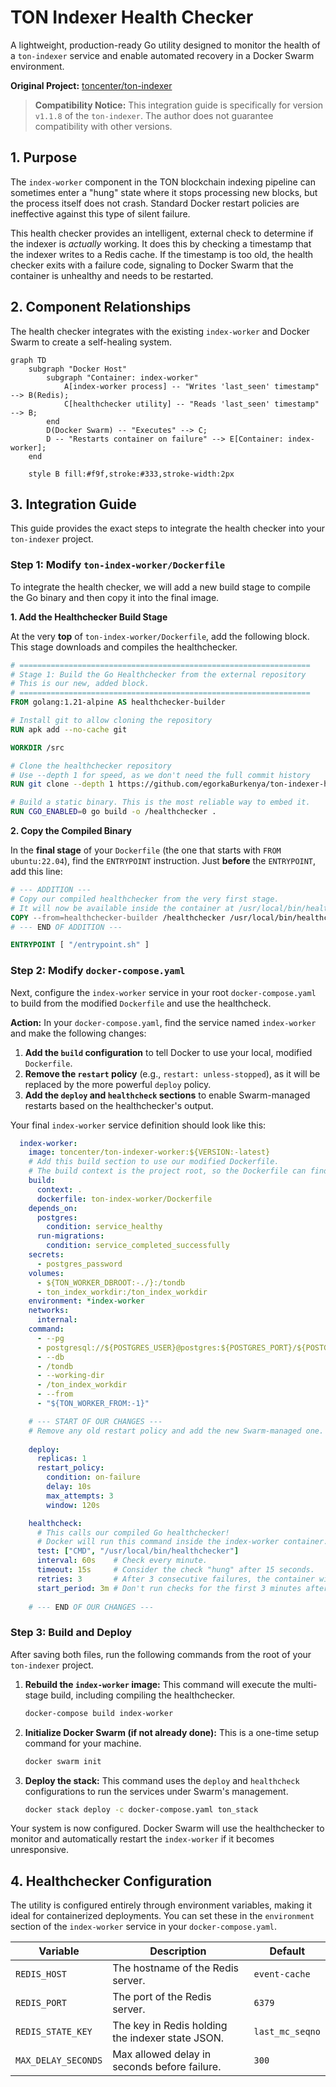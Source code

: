 # TON Indexer Health Checker

A lightweight, production-ready Go utility designed to monitor the health of a `ton-indexer` service and enable automated recovery in a Docker Swarm environment.

**Original Project:** [toncenter/ton-indexer](https://github.com/toncenter/ton-indexer)

> **Compatibility Notice:** This integration guide is specifically for version `v1.1.8` of the `ton-indexer`. The author does not guarantee compatibility with other versions.

## 1. Purpose

The `index-worker` component in the TON blockchain indexing pipeline can sometimes enter a "hung" state where it stops processing new blocks, but the process itself does not crash. Standard Docker restart policies are ineffective against this type of silent failure.

This health checker provides an intelligent, external check to determine if the indexer is *actually* working. It does this by checking a timestamp that the indexer writes to a Redis cache. If the timestamp is too old, the health checker exits with a failure code, signaling to Docker Swarm that the container is unhealthy and needs to be restarted.

## 2. Component Relationships

The health checker integrates with the existing `index-worker` and Docker Swarm to create a self-healing system.

```mermaid
graph TD
    subgraph "Docker Host"
        subgraph "Container: index-worker"
            A[index-worker process] -- "Writes 'last_seen' timestamp" --> B(Redis);
            C[healthchecker utility] -- "Reads 'last_seen' timestamp" --> B;
        end
        D(Docker Swarm) -- "Executes" --> C;
        D -- "Restarts container on failure" --> E[Container: index-worker];
    end

    style B fill:#f9f,stroke:#333,stroke-width:2px
```

## 3. Integration Guide

This guide provides the exact steps to integrate the health checker into your `ton-indexer` project.

### **Step 1: Modify `ton-index-worker/Dockerfile`**

To integrate the health checker, we will add a new build stage to compile the Go binary and then copy it into the final image.

**1. Add the Healthchecker Build Stage**

At the very **top** of `ton-index-worker/Dockerfile`, add the following block. This stage downloads and compiles the healthchecker.

```dockerfile
# =================================================================
# Stage 1: Build the Go Healthchecker from the external repository
# This is our new, added block.
# =================================================================
FROM golang:1.21-alpine AS healthchecker-builder

# Install git to allow cloning the repository
RUN apk add --no-cache git

WORKDIR /src

# Clone the healthchecker repository
# Use --depth 1 for speed, as we don't need the full commit history
RUN git clone --depth 1 https://github.com/egorkaBurkenya/ton-indexer-healthchecker-go.git .

# Build a static binary. This is the most reliable way to embed it.
RUN CGO_ENABLED=0 go build -o /healthchecker .
```

**2. Copy the Compiled Binary**

In the **final stage** of your `Dockerfile` (the one that starts with `FROM ubuntu:22.04`), find the `ENTRYPOINT` instruction. Just **before** the `ENTRYPOINT`, add this line:

```dockerfile
# --- ADDITION ---
# Copy our compiled healthchecker from the very first stage.
# It will now be available inside the container at /usr/local/bin/healthchecker.
COPY --from=healthchecker-builder /healthchecker /usr/local/bin/healthchecker
# --- END OF ADDITION ---

ENTRYPOINT [ "/entrypoint.sh" ]
```

### **Step 2: Modify `docker-compose.yaml`**

Next, configure the `index-worker` service in your root `docker-compose.yaml` to build from the modified `Dockerfile` and use the healthcheck.

**Action:** In your `docker-compose.yaml`, find the service named `index-worker` and make the following changes:

1.  **Add the `build` configuration** to tell Docker to use your local, modified `Dockerfile`.
2.  **Remove the `restart` policy** (e.g., `restart: unless-stopped`), as it will be replaced by the more powerful `deploy` policy.
3.  **Add the `deploy` and `healthcheck` sections** to enable Swarm-managed restarts based on the healthchecker's output.

Your final `index-worker` service definition should look like this:

```yaml
  index-worker:
    image: toncenter/ton-indexer-worker:${VERSION:-latest}
    # Add this build section to use our modified Dockerfile.
    # The build context is the project root, so the Dockerfile can find all source folders.
    build:
      context: .
      dockerfile: ton-index-worker/Dockerfile
    depends_on:
      postgres:
        condition: service_healthy
      run-migrations:
        condition: service_completed_successfully
    secrets:
      - postgres_password
    volumes:
      - ${TON_WORKER_DBROOT:-./}:/tondb
      - ton_index_workdir:/ton_index_workdir
    environment: *index-worker
    networks:
      internal:
    command:
      - --pg
      - postgresql://${POSTGRES_USER}@postgres:${POSTGRES_PORT}/${POSTGRES_DBNAME}
      - --db
      - /tondb
      - --working-dir
      - /ton_index_workdir
      - --from
      - "${TON_WORKER_FROM:-1}"

    # --- START OF OUR CHANGES ---
    # Remove any old restart policy and add the new Swarm-managed one.
    
    deploy:
      replicas: 1
      restart_policy:
        condition: on-failure
        delay: 10s
        max_attempts: 3
        window: 120s

    healthcheck:
      # This calls our compiled Go healthchecker!
      # Docker will run this command inside the index-worker container.
      test: ["CMD", "/usr/local/bin/healthchecker"]
      interval: 60s    # Check every minute.
      timeout: 15s     # Consider the check "hung" after 15 seconds.
      retries: 3       # After 3 consecutive failures, the container will be restarted.
      start_period: 3m # Don't run checks for the first 3 minutes after the container starts.
      
    # --- END OF OUR CHANGES ---
```

### **Step 3: Build and Deploy**

After saving both files, run the following commands from the root of your `ton-indexer` project.

1.  **Rebuild the `index-worker` image:**
    This command will execute the multi-stage build, including compiling the healthchecker.
    ```bash
    docker-compose build index-worker
    ```

2.  **Initialize Docker Swarm (if not already done):**
    This is a one-time setup command for your machine.
    ```bash
    docker swarm init
    ```

3.  **Deploy the stack:**
    This command uses the `deploy` and `healthcheck` configurations to run the services under Swarm's management.
    ```bash
    docker stack deploy -c docker-compose.yaml ton_stack
    ```

Your system is now configured. Docker Swarm will use the healthchecker to monitor and automatically restart the `index-worker` if it becomes unresponsive.

## 4. Healthchecker Configuration

The utility is configured entirely through environment variables, making it ideal for containerized deployments. You can set these in the `environment` section of the `index-worker` service in your `docker-compose.yaml`.

| Variable            | Description                                       | Default         |
| ------------------- | ------------------------------------------------- | --------------- |
| `REDIS_HOST`        | The hostname of the Redis server.                 | `event-cache`   |
| `REDIS_PORT`        | The port of the Redis server.                     | `6379`          |
| `REDIS_STATE_KEY`   | The key in Redis holding the indexer state JSON.  | `last_mc_seqno` |
| `MAX_DELAY_SECONDS` | Max allowed delay in seconds before failure.      | `300`           |
